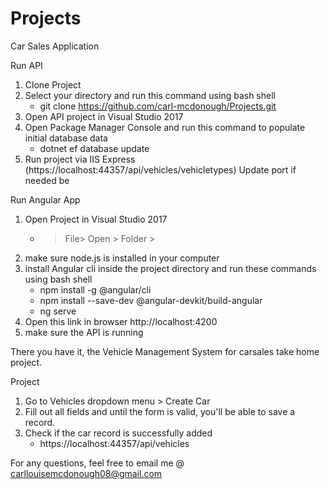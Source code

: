 # Projects
Car Sales Application

Run API
1. Clone Project
2. Select your directory and run this command using bash shell
   - git clone https://github.com/carl-mcdonough/Projects.git
3. Open API project in Visual Studio 2017
4. Open Package Manager Console and run this command to populate initial database data
   - dotnet ef database update
5. Run project via IIS Express (https://localhost:44357/api/vehicles/vehicletypes)
	Update port if needed be

Run Angular App
1. Open Project in Visual Studio 2017 
	- > File> Open > Folder >
2. make sure node.js is installed in your computer
3. install Angular cli inside the project directory and run these commands using bash shell
	-	npm install -g @angular/cli
	-	npm install --save-dev @angular-devkit/build-angular
	- ng serve
4. Open this link in browser http://localhost:4200
5. make sure the API is running

There you have it, the Vehicle Management System for carsales take home project.

Project
1. Go to Vehicles dropdown menu > Create Car
2. Fill out all fields and until the form is valid, you'll be able to save a record.
3. Check if the car record is successfully added
	- https://localhost:44357/api/vehicles
	
For any questions, feel free to email me @ carllouisemcdonough08@gmail.com
